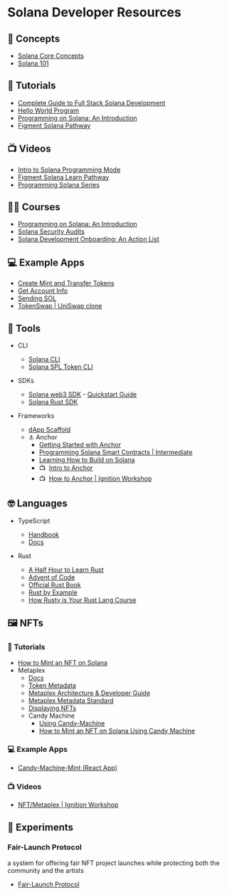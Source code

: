# Solana Developer Resources

## :brain: Concepts
- [Solana Core Concepts](https://www.youtube.com/watch?v=4dNuMXBjpr0)
- [Solana 101](https://2501babe.github.io/posts/solana101.html)


## :page_facing_up: Tutorials
- [Complete Guide to Full Stack Solana Development](https://dev.to/dabit3/the-complete-guide-to-full-stack-solana-development-with-react-anchor-rust-and-phantom-3291)
- [Hello World Program](https://docs.solana.com/developing/on-chain-programs/examples#helloworld)
- [Programming on Solana: An Introduction](https://paulx.dev/blog/2021/01/14/programming-on-solana-an-introduction/)
- [Figment Solana Pathway](https://learn.figment.io/pathways/solana-pathway)


## :tv: Videos
- [Intro to Solana Programming Mode](https://www.youtube.com/watch?v=7Iitv5tMOMY)
- [Figment Solana Learn Pathway](https://www.youtube.com/watch?v=0I8d0doTZuw)
- [Programming Solana Series](https://www.youtube.com/playlist?list=PL41Cw3fN3CfdbmhgxADwyDyIoDrxc22v2)


## :woman_teacher: Courses
- [Programming on Solana: An Introduction](https://solhack.com/courses/programming-on-solana-an-introduction/)
- [Solana Security Audits](https://solhack.com/courses/solana-security-audit-workshop-by-solend/)
- [Solana Development Onboarding: An Action List](https://github.com/ilmoi/solana-onboarding)


## :computer: Example Apps
- [Create Mint and Transfer Tokens](https://github.com/solana-labs/solana-program-library/blob/master/token/js/examples/create_mint_and_transfer_tokens.js)
- [Get Account Info](https://github.com/solana-labs/solana-web3.js/blob/master/examples/get_account_info.js)
- [Sending SOL](https://github.com/solana-labs/solana-web3.js/blob/master/examples/send_sol.js)
- [TokenSwap | UniSwap clone](https://github.com/solana-labs/solana-program-library/tree/master/token-swap)


## :hammer: Tools
- CLI
    - [Solana CLI](https://docs.solana.com/cli/install-solana-cli-tools)
    - [Solana SPL Token CLI](https://spl.solana.com/token)

- SDKs
    - [Solana web3 SDK](https://solana-labs.github.io/solana-web3.js/)
            - [Quickstart Guide](https://github.com/solana-labs/solana/blob/master/docs/src/developing/clients/javascript-api.md)
    - [Solana Rust SDK](https://docs.rs/solana-program/1.6.1/solana_program/index.html)

- Frameworks
    - [dApp Scaffold](https://github.com/solana-labs/dapp-scaffold)
    - :anchor: Anchor
        - [Getting Started with Anchor](https://project-serum.github.io/anchor/getting-started/introduction.html)
        - [Programming Solana Smart Contracts | Intermediate](https://www.youtube.com/watch?v=i6Ycr5nhjH8)
        - [Learning How to Build on Solana](https://www.brianfriel.xyz/learning-how-to-build-on-solana/)
        - :tv: &nbsp;[Intro to Anchor](https://www.youtube.com/watch?v=FmdPAwsqJC4)
        - :tv: &nbsp;[How to Anchor | Ignition Workshop](https://youtu.be/FmdPAwsqJC4)

## :nerd_face: Languages
- TypeScript
    - [Handbook](https://www.typescriptlang.org/docs/handbook/intro.html)
    - [Docs](https://www.typescriptlang.org/docs/)

- Rust
    - [A Half Hour to Learn Rust](https://fasterthanli.me/articles/a-half-hour-to-learn-rust)
    - [Advent of Code](https://fasterthanli.me/series/advent-of-code-2020)
    - [Official Rust Book](https://doc.rust-lang.org/book/)
    - [Rust by Example](https://doc.rust-lang.org/rust-by-example/)
    - [How Rusty is Your Rust Lang Course](https://solhack.com/courses/how-rusty-is-your-rust-lang/)


## :framed_picture: NFTs

### :page_facing_up: Tutorials
- [How to Mint an NFT on Solana](https://www.quicknode.com/guides/web3-sdks/how-to-mint-an-nft-on-solana)
- Metaplex
    - [Docs](https://docs.metaplex.com/)
    - [Token Metadata](https://github.com/metaplex-foundation/metaplex/blob/b57a335552bd00b3e2e6c41ca7aa6a3ec0c689bf/rust/token-metadata/program/README.md)
    - [Metaplex Architecture & Developer Guide](https://medium.com/metaplex/metaplex-architecture-b94a64c37130)
    - [Metaplex Metadata Standard](https://medium.com/metaplex/metaplex-metadata-standard-45af3d04b541)
    - [Displaying NFTs](https://gist.github.com/creativedrewy/9bce794ff278aae23b64e6dc8f10e906)
    - Candy Machine
        - [Using Candy-Machine](https://hackmd.io/@levicook/HJcDneEWF)
        - [How to Mint an NFT on Solana Using Candy Machine](https://www.quicknode.com/guides/web3-sdks/how-to-mint-an-nft-on-solana-using-candy-machine)

### :computer: Example Apps
- [Candy-Machine-Mint (React App)](https://github.com/exiled-apes/candy-machine-mint)

### :tv: Videos
- [NFT/Metaplex | Ignition Workshop](https://youtu.be/GqXu8MfdEG4)


## :test_tube: Experiments

### Fair-Launch Protocol
a system for offering fair NFT project launches while protecting both the community and the artists
- [Fair-Launch Protocol](https://hackmd.io/FxCiD20ETZeMbfA8on9WMg?view#Fair-Launch-Protocol)
